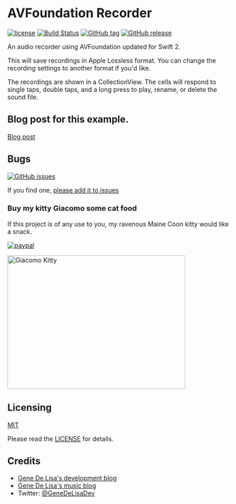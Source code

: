 # AVFoundation Recorder

[![license](https://img.shields.io/github/license/mashape/apistatus.svg)](https://en.wikipedia.org/wiki/MIT_License)
[![Build Status](https://travis-ci.org/genedelisa/AVFoundationRecorder.svg)](https://travis-ci.org/genedelisa/AVFoundationRecorder)
[![GitHub tag](https://img.shields.io/github/tag/genedelisa/AVFoundationRecorder.svg)](https://github.com/genedelisa/AVFoundationRecorder/)
[![GitHub release](https://img.shields.io/github/release/genedelisa/AVFoundationRecorder.svg)](https://github.com/genedelisa/AVFoundationRecorder/)


An audio recorder using AVFoundation updated for Swift 2.

This will save recordings in Apple Lossless format. You can change the recording settings to another format if you'd like.

The recordings are shown in a CollectionView. The cells will respond to single taps, double taps, and a long press to play, rename, or delete the sound file.

## Blog post for this example.

[Blog post](http://www.rockhoppertech.com/blog/avfoundation-audio-recording-with-swift/)



## Bugs


[![GitHub issues](https://img.shields.io/github/issues/genedelisa/AVFoundationRecorder.svg)](https://github.com/genedelisa/AVFoundationRecorder/issues)

If you find one, [please add it to issues](https://github.com/genedelisa/AVFoundationRecorder/issues)

### Buy my kitty Giacomo some cat food

If this project is of any use to you, my ravenous Maine Coon kitty would like a snack.

[![paypal](https://www.paypalobjects.com/en_US/i/btn/btn_donate_SM.gif)](https://www.paypal.com/cgi-bin/webscr?cmd=_donations&business=F5KE9Z29MH8YQ&bnP-DonationsBF:btn_donate_SM.gif:NonHosted)

<img src="http://www.rockhoppertech.com/blog/wp-content/uploads/2015/05/IMG_0657.png" alt="Giacomo Kitty" width="400" height="300">


## Licensing

[MIT](https://en.wikipedia.org/wiki/MIT_License)

Please read the [LICENSE](LICENSE) for details.

## Credits

*	[Gene De Lisa's development blog](http://rockhoppertech.com/blog/)
*	[Gene De Lisa's music blog](http://genedelisa.com/)
*   Twitter: [@GeneDeLisaDev](http://twitter.com/genedelisadev)